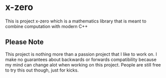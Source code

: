# x-zero

This is project x-zero which is a mathematics library that is meant to combine computation with modern C++

## Please Note

This project is nothing more than a passion project that I like to work on. I make no guarantees about backwards or forwards compatibility because my mind can change alot when working on this project. People are still free to try this out though, just for kicks.

